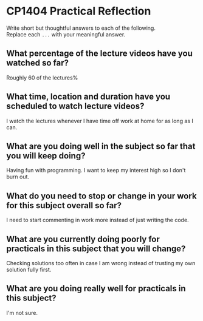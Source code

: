 # CP1404 Practical Reflection

Write short but thoughtful answers to each of the following.  
Replace each `...` with your meaningful answer.

## What percentage of the lecture videos have you watched so far?

Roughly 60 of the lectures%

## What time, location and duration have you scheduled to watch lecture videos?

I watch the lectures whenever I have time off work at home for as long as I can.

## What are you doing well in the subject so far that you will keep doing?

Having fun with programming. I want to keep my interest high so I don't burn out.

## What do you need to stop or change in your work for this subject overall so far?

I need to start commenting in work more instead of just writing the code.

## What are you currently doing poorly for practicals in this subject that you will change?

Checking solutions too often in case I am wrong instead of trusting my own solution fully first.

## What are you doing really well for practicals in this subject?

I'm not sure.
